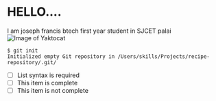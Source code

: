 # HELLO....
I am joseph francis
btech first year student in SJCET palai
![Image of Yaktocat](https://octodex.github.com/images/yaktocat.png)
```
$ git init
Initialized empty Git repository in /Users/skills/Projects/recipe-repository/.git/
```
- [ ] List syntax is required
- [ ] This item is complete
- [ ] This item is not complete
